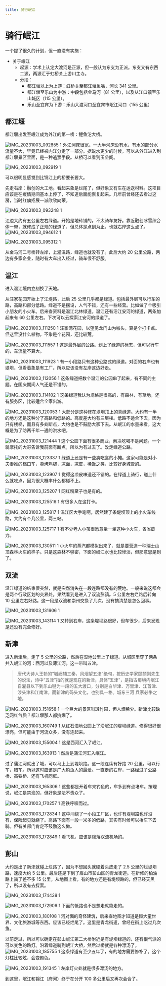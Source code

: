 ```yaml
---
title: 骑行岷江
---
```


# 骑行岷江

一个提了很久的计划，但一直没有实施：

- 关于岷江
  - 起源：学术上认定大渡河是正源，但一般认为东支为正派。东支又有东西二源，两源汇于虹桥关上游川主寺。
  - 分段：
    - 都江堰以上为上游：虹桥关至都江堰鱼嘴，河长 341 公里。
    - 都江堰至乐山为中游：中段包括金马河（81 公里），以及从江口镇至乐山城区（115 公里）。
    - 乐山至宜宾为下游：乐山大渡河口至宜宾市岷江河口（155 公里）

## 都江堰

都江堰出发至岷江成为外江的第一桥：鲤鱼沱大桥。

![IMG_20231003_092855 1](https://ridemypic.oss-cn-chengdu.aliyuncs.com/img/IMG_20231003_092855%201.jpg)
外江河床很宽，一大半河床没有水，有水的部分水流量不大，毕竟已经被内江分走了一部分。据说水更少的时候，可以从外江进入到都江堰景区里面，是一种逃票手段。从桥可以看到玉垒阁。

![IMG_20231003_092919 1](https://ridemypic.oss-cn-chengdu.aliyuncs.com/img/IMG_20231003_092919%201.jpg)

可以很明显感觉到比锦江上的桥要长要大。

先走右岸：融创的大工地。看起来象是烂尾了，但好象又有车在运送材料。这项目应该是在疫情期间基本上停了，不知道后面能恢复起来。几年前曾经还去看过这房，当时红旗招展一派欣欣向荣。

![IMG_20231003_093248 1](https://ridemypic.oss-cn-chengdu.aliyuncs.com/img/IMG_20231003_093248%201.jpg)

江边大约有五公里左右绿道。开始是地砖铺的，不太骑车友好。靠近融创冰雪综合体一带，就修成了正规的绿道了，但总体是点到为止，也就右岸这么点了。
![IMG_20231003_094612 1](https://ridemypic.oss-cn-chengdu.aliyuncs.com/img/IMG_20231003_094612%201.jpg)

![IMG_20231003_095312 1](https://ridemypic.oss-cn-chengdu.aliyuncs.com/img/IMG_20231003_095312%201.jpg)

从金马河二号桥转左岸，上灌温路，绿道也就没有了。此后大约 20 公里公路，两边有多家企业，随时有大车出入经过，骑车很不舒服。

## 温江

进入温江境内立刻换了天地。

从汪家花园开始上了江堤路，此后 25 公里几乎都是绿道。包括最外层可以行车的路，高路和部分低路。绿道不是摆设，人气不错，还有一些经营。比如做了个吸引小朋友的小火车。后来查资料是温江北林绿道。温江还有沿江安河的绿道，两条加起来有 60 公里左右。下次可以云探索江安河的绿道了。

![IMG_20231003_111250 1](https://ridemypic.oss-cn-chengdu.aliyuncs.com/img/IMG_20231003_111250%201.jpg)
汪家湾花园，以望见龙门山为噱头，算是个打卡点。但这里没什么植物，不象是个花园，还比较荒。

![IMG_20231003_111557 1](https://ridemypic.oss-cn-chengdu.aliyuncs.com/img/IMG_20231003_111557%201.jpg)
这是最外层的公路。划上了绿道的标志，但可以行车的，车流量不算大。

![IMG_20231003_111923 1](https://ridemypic.oss-cn-chengdu.aliyuncs.com/img/IMG_20231003_111923%201.jpg)
有一小段路只有这种公路式的绿道。对面的右岸也有堤坝，但看着象是有工厂，所以应该没有左岸这边好走。

![IMG_20231003_112056 1](https://ridemypic.oss-cn-chengdu.aliyuncs.com/img/IMG_20231003_112056%201.jpg)
这条绿道把数个温江的公园串了起来，有不同的主题。在国庆期间人气还是不错的。

![IMG_20231003_114102 1](https://ridemypic.oss-cn-chengdu.aliyuncs.com/img/IMG_20231003_114102%201.jpg)
这条绿道我认为规格是很高的，有森林，有草地，还有服务区，比较适合全家出游。

![IMG_20231003_120053 1](https://ridemypic.oss-cn-chengdu.aliyuncs.com/img/IMG_20231003_120053%201.jpg)
大部分是这种修在堤坝顶上的真绿道。大约有一半的地方还是这种分了高路和低路的。高度差大约有三层楼。低路不适合下去，因为只有楼梯，而且有多处断点，大约也是不鼓励大家下去。从岷江的水量来看，这大概是为了防两千年一遇的洪水吧。

![IMG_20231003_121444 1](https://ridemypic.oss-cn-chengdu.aliyuncs.com/img/IMG_20231003_121444%201.jpg)
这个公园下面有很多商业，解决吃喝不是问题。一个骑摩托的大哥告诉我前面有断点，所以为有过去了。改走绿道公路。

![IMG_20231003_123337 1](https://ridemypic.oss-cn-chengdu.aliyuncs.com/img/IMG_20231003_123337%201.jpg)
绿道上还是有一些卖吃食的小摊。这家可能是对小夫妻推的档口车，卖烤鸡腿，凉面，凉皮，稀饭之类，比较好身城管的。

![IMG_20231003_123907 1](https://ridemypic.oss-cn-chengdu.aliyuncs.com/img/IMG_20231003_123907%201.jpg)
觉得这凉皮味道还不错的。在绿道上骑行，碰上什么就吃点，因为很大概率什么都碰不上。

![IMG_20231003_125207 1](https://ridemypic.oss-cn-chengdu.aliyuncs.com/img/IMG_20231003_125207%201.jpg)
网红粉黛子也是有的。

![IMG_20231003_125516 1](https://ridemypic.oss-cn-chengdu.aliyuncs.com/img/IMG_20231003_125516%201.jpg)
有很多人在这打卡。

![IMG_20231003_125817 1](https://ridemypic.oss-cn-chengdu.aliyuncs.com/img/IMG_20231003_125817%201.jpg)
温江区大手笔啊，居然建了条堤坝顶上的小火车线路，大约有个几公里，两三站。

![IMG_20231003_125717 1](https://ridemypic.oss-cn-chengdu.aliyuncs.com/img/IMG_20231003_125717%201.jpg)
有不少老人小孩很愿意坐一坐这种小火车，省省脚力。

![IMG_20231003_130511 1](https://ridemypic.oss-cn-chengdu.aliyuncs.com/img/IMG_20231003_130511%201.jpg)
小火车的蒸汽都模拟出来了，就是要营造一种瑞士山顶森林火车的样子。只是这森林不够密，下面的岷江水也比较惨淡，但那意思是到了。

## 双流

温江绿道的结束很突然，就是突然消失在一段连路都没有的荒地。一般来说这都会是两个行政区划的交界处。果然看到是进入了双流彭镇。5 公里左右烂路后转向 10 公里左右好路。这一段是双流和崇州交换了几次，没有搞清楚是怎么回事。

![IMG_20231003_131606 1](https://ridemypic.oss-cn-chengdu.aliyuncs.com/img/IMG_20231003_131606%201.jpg)

![IMG_20231003_143114 1](https://ridemypic.oss-cn-chengdu.aliyuncs.com/img/IMG_20231003_143114%201.jpg)
又转到右岸，这条堤坝路很好，但车很少，后来发现是还没有完全修好。

## 新津

进入新津后，走了 5 公里的公路，然后在湿地公里上了绿道。从城区里穿了两条并入岷江的河：西河以及薄江河。这一带叫五津。

> 唐代大诗人王勃的“城阙辅三秦，风烟望五津”绝句，按历史学家顾颉刚先生的说法，诗中“五津”指的就是现在的新津，具体“五津”，是指古蜀境内岷江自灌县以下到乐山犍为一段的五大渡口，分别是白华津、万里津、江首津、涉头津和江南津。而新津的码头文化，也别具一格。城东三河 兵家必争之地。

![IMG_20231003_151658 1](https://ridemypic.oss-cn-chengdu.aliyuncs.com/img/IMG_20231003_151658%201.jpg)
一个巨大的景区叫斑竹园，但人烟稀少。新津比较缺乏网红气质？都江堰那人都挤爆了。

![IMG_20231003_160749 1](https://ridemypic.oss-cn-chengdu.aliyuncs.com/img/IMG_20231003_160749%201.jpg)
从红石湿地公园上了沿岷江的堤坝绿道。修得很好很漂亮，但可能由于河流众多，没有连起来。

![IMG_20231003_155004 1](https://ridemypic.oss-cn-chengdu.aliyuncs.com/img/IMG_20231003_155004%201.jpg)
这是西河汇入了岷江。

![IMG_20231003_163913 1](https://ridemypic.oss-cn-chengdu.aliyuncs.com/img/IMG_20231003_163913%201.jpg)
然后是蒲江河汇入岷江。

过了蒲江河就出了城，可以马上上到堤坝路。这一段连续有好路 20 公里，可以行车，错车。所以这时应该是广大钓鱼人的最爱。一直走的右岸，一路经过了公路桥、高铁桥、还有飞机同框。

![IMG_20231003_165306 1](https://ridemypic.oss-cn-chengdu.aliyuncs.com/img/IMG_20231003_165306%201.jpg)
这些都是开着车来钓鱼的，车多到有点堵车。按理说，岷江是禁渔的，但好象是法不责众了。

![IMG_20231003_170257 1](https://ridemypic.oss-cn-chengdu.aliyuncs.com/img/IMG_20231003_170257%201.jpg)
高铁呼啸而过。

![IMG_20231003_172834 1](https://ridemypic.oss-cn-chengdu.aliyuncs.com/img/IMG_20231003_172834%201.jpg)
这中间绕了一小段工厂区，也许有堤坝路也许没有，保险起见就绕了。高路下面有一段一米多的低路，其实有时候可以抬车下去骑。但有关部门肯定不鼓励这么做。

![IMG_20231003_172849 1](https://ridemypic.oss-cn-chengdu.aliyuncs.com/img/IMG_20231003_172849%201.jpg)
看飞机，应该是降落双流机场的。

## 彭山

大约是出了新津就碰上烂路了，因为不想回头就硬着头皮走了 2.5 公里的烂堤坝路，速度大约 5 公里。最后还是下到了眉山市彭山区的青龙街道。在新修的柏油路上骑了差不多 15 公里。从地图上看，有的地方还是有堤坝路的，但已经天黑了，所以没有去探索。

![IMG_20231003_174438 1](https://ridemypic.oss-cn-chengdu.aliyuncs.com/img/IMG_20231003_174438%201.jpg)

![IMG_20231003_172906 1](https://ridemypic.oss-cn-chengdu.aliyuncs.com/img/IMG_20231003_172906%201.jpg)
下面的低路也不是想走就能走的。

![IMG_20231003_180108 1](https://ridemypic.oss-cn-chengdu.aliyuncs.com/img/IMG_20231003_180108%201.jpg)
河对面的奇怪建筑，后来查地图才知道是恒大童世界、文化旅游城等东西。应该已经烂尾了。这里是青龙街道，曾经在街上吃过几次鱼。

以前走过，所以可以确定在彭山岷江第二大桥附近是有堤坝绿道的，还有很气派的可以变色的路灯。沿着绿道骑到岷江大桥，然后过桥就是各种漂汤了。
![IMG_20231003_185755 1](https://ridemypic.oss-cn-chengdu.aliyuncs.com/img/IMG_20231003_185755%201.jpg)
这条绿道有至少五年了，有的地方需要修补了。这个灯柱比较炫，会变颜色。

![IMG_20231003_191345 1](https://ridemypic.oss-cn-chengdu.aliyuncs.com/img/IMG_20231003_191345%201.jpg)
左岸灯火处就是很多漂汤的地方。

到这里，岷江和锦江（府河）终于在分开 100 多公里后又再次会合了。